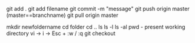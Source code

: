 git add .
git add filename
git commit -m "message"
git push origin master (master==branchname)
git pull origin master

mkdir newfoldername
cd folder
cd ..
ls
ls -l
ls -al
pwd - present working directory
vi -> i -> Esc + :w / :q
git checkout <branchname>
